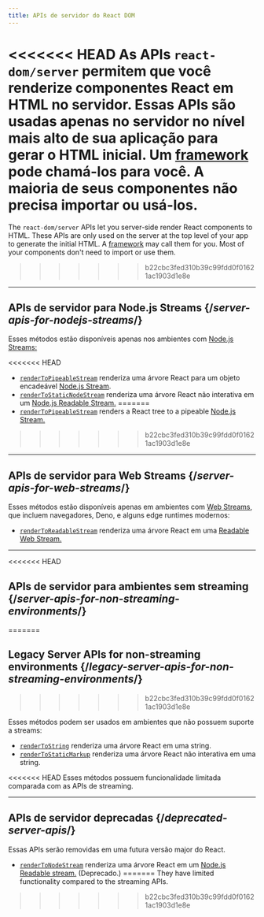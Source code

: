 ```yaml
---
title: APIs de servidor do React DOM
---
```


<Intro>

<<<<<<< HEAD
As APIs `react-dom/server` permitem que você renderize componentes React em HTML no servidor. Essas APIs são usadas apenas no servidor no nível mais alto de sua aplicação para gerar o HTML inicial. Um [framework](/learn/start-a-new-react-project#production-grade-react-frameworks) pode chamá-los para você. A maioria de seus componentes não precisa importar ou usá-los.
=======
The `react-dom/server` APIs let you server-side render React components to HTML. These APIs are only used on the server at the top level of your app to generate the initial HTML. A [framework](/learn/start-a-new-react-project#production-grade-react-frameworks) may call them for you. Most of your components don't need to import or use them.

>>>>>>> b22cbc3fed310b39c99fdd0f01621ac1903d1e8e
</Intro>

---

## APIs de servidor para Node.js Streams {/*server-apis-for-nodejs-streams*/}

Esses métodos estão disponíveis apenas nos ambientes com [Node.js Streams:](https://nodejs.org/api/stream.html)

<<<<<<< HEAD
* [`renderToPipeableStream`](/reference/react-dom/server/renderToPipeableStream) renderiza uma árvore React para um objeto encadeável [Node.js Stream](https://nodejs.org/api/stream.html).
* [`renderToStaticNodeStream`](/reference/react-dom/server/renderToStaticNodeStream) renderiza uma árvore React não interativa em um [Node.js Readable Stream.](https://nodejs.org/api/stream.html#readable-streams)
=======
* [`renderToPipeableStream`](/reference/react-dom/server/renderToPipeableStream) renders a React tree to a pipeable [Node.js Stream.](https://nodejs.org/api/stream.html)
>>>>>>> b22cbc3fed310b39c99fdd0f01621ac1903d1e8e

---

## APIs de servidor para Web Streams {/*server-apis-for-web-streams*/}

Esses métodos estão disponíveis apenas em ambientes com [Web Streams](https://developer.mozilla.org/pt-BR/docs/Web/API/Streams_API), que incluem navegadores, Deno, e alguns edge runtimes modernos:

* [`renderToReadableStream`](/reference/react-dom/server/renderToReadableStream) renderiza uma árvore React em uma [Readable Web Stream.](https://developer.mozilla.org/en-US/docs/Web/API/ReadableStream)

---

<<<<<<< HEAD
## APIs de servidor para ambientes sem streaming {/*server-apis-for-non-streaming-environments*/}
=======
## Legacy Server APIs for non-streaming environments {/*legacy-server-apis-for-non-streaming-environments*/}
>>>>>>> b22cbc3fed310b39c99fdd0f01621ac1903d1e8e

Esses métodos podem ser usados em ambientes que não possuem suporte a streams:

* [`renderToString`](/reference/react-dom/server/renderToString) renderiza uma árvore React em uma string.
* [`renderToStaticMarkup`](/reference/react-dom/server/renderToStaticMarkup) renderiza uma árvore React não interativa em uma string.

<<<<<<< HEAD
Esses métodos possuem funcionalidade limitada comparada com as APIs de streaming.

---

## APIs de servidor deprecadas {/*deprecated-server-apis*/}

<Deprecated>

Essas APIs serão removidas em uma futura versão major do React.

</Deprecated>

* [`renderToNodeStream`](/reference/react-dom/server/renderToNodeStream) renderiza uma árvore React em um [Node.js Readable stream.](https://nodejs.org/api/stream.html#readable-streams) (Deprecado.)
=======
They have limited functionality compared to the streaming APIs.
>>>>>>> b22cbc3fed310b39c99fdd0f01621ac1903d1e8e
